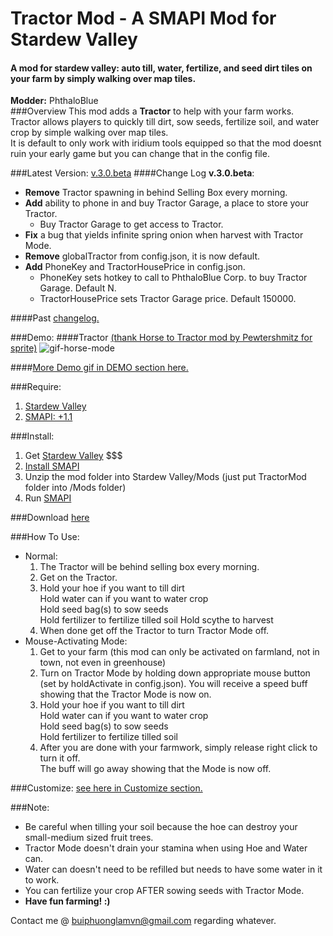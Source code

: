 # Tractor Mod - A SMAPI Mod for Stardew Valley
#### A mod for stardew valley: auto till, water, fertilize, and seed dirt tiles on your farm by simply walking over map tiles. 

**Modder:** PhthaloBlue  
###Overview
This mod adds a **Tractor** to help with your farm works.
Tractor allows players to quickly till dirt, sow seeds, fertilize soil, and water crop by simple walking over map tiles.  
It is default to only work with iridium tools equipped so that the mod doesnt ruin your early game but you can change that in the config file.

###Latest Version: [v.3.0.beta](https://github.com/lambui/StardewValleyMod_TractorMod/releases)
####Change Log **v.3.0.beta**:
+ **Remove** Tractor spawning in behind Selling Box every morning.
+ **Add** ability to phone in and buy Tractor Garage, a place to store your Tractor.
  - Buy Tractor Garage to get access to Tractor.
+ **Fix** a bug that yields infinite spring onion when harvest with Tractor Mode.
+ **Remove** globalTractor from config.json, it is now default.
+ **Add** PhoneKey and TractorHousePrice in config.json.
  - PhoneKey sets hotkey to call to PhthaloBlue Corp. to buy Tractor Garage. Default N.
  - TractorHousePrice sets Tractor Garage price. Default 150000.

####Past [changelog.](https://github.com/lambui/StardewValleyMod_TractorMod/blob/master/Changelog.md)

###Demo:
####Tractor [(thank Horse to Tractor mod by Pewtershmitz for sprite)](http://community.playstarbound.com/threads/tractor-v-1-3-horse-replacement.108604/)
![gif-horse-mode](https://github.com/lambui/StardewValleyMod_TractorMod/blob/gif/images/tractor2.gif)  

####[More Demo gif in DEMO section here.](https://github.com/lambui/StardewValleyMod_TractorMod/blob/master/Changelog.md)

###Require:  
1. [Stardew Valley](http://store.steampowered.com/app/413150/)
2. [SMAPI: +1.1](https://github.com/ClxS/SMAPI/releases)

###Install:  
1. Get [Stardew Valley](http://store.steampowered.com/app/413150/) $$$
2. [Install SMAPI](http://canimod.com/guides/using-mods#installing-smapi)
3. Unzip the mod folder into Stardew Valley/Mods (just put TractorMod folder into /Mods folder)
4. Run [SMAPI](http://canimod.com/guides/using-mods#installing-smapi)


###Download [here](https://github.com/lambui/StardewValleyMod_TractorMod/releases)

###How To Use:
+ Normal: 
  1. The Tractor will be behind selling box every morning.
  2. Get on the Tractor.
  3. Hold your hoe if you want to till dirt  
    Hold water can if you want to water crop  
    Hold seed bag(s) to sow seeds  
    Hold fertilizer to fertilize tilled soil
    Hold scythe to harvest 
  4. When done get off the Tractor to turn Tractor Mode off.
+ Mouse-Activating Mode:  
    1. Get to your farm (this mod can only be activated on farmland, not in town, not even in greenhouse)
    2. Turn on Tractor Mode by holding down appropriate mouse button (set by holdActivate in config.json). 
    You will receive a speed buff showing that the Tractor Mode is now on.
    3. Hold your hoe if you want to till dirt  
    Hold water can if you want to water crop  
    Hold seed bag(s) to sow seeds  
    Hold fertilizer to fertilize tilled soil
    4. After you are done with your farmwork, simply release right click to turn it off.  
    The buff will go away showing that the Mode is now off.

###Customize: [see here in Customize section.](https://github.com/lambui/StardewValleyMod_TractorMod/blob/master/Changelog.md)  

###Note:  
+ Be careful when tilling your soil because the hoe can destroy your small-medium sized fruit trees.  
+ Tractor Mode doesn't drain your stamina when using Hoe and Water can.  
+ Water can doesn't need to be refilled but needs to have some water in it to work.  
+ You can fertilize your crop AFTER sowing seeds with Tractor Mode.  
+ **Have fun farming! :)**

Contact me @ [buiphuonglamvn@gmail.com](mailto:buiphuonglamvn@gmail.com) regarding whatever.
